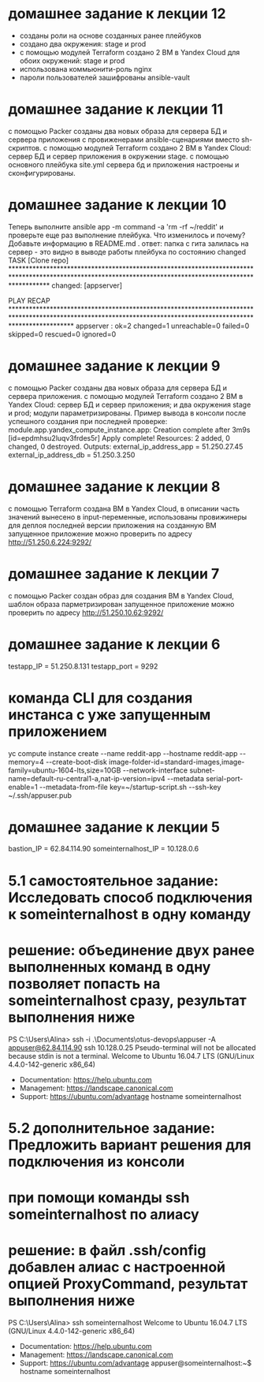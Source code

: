 # домашнее задание к лекции 12
- созданы  роли на основе созданных ранее плейбуков
- создано два окружения: stage и prod
- с помощью модулей Terraform создано 2 ВМ в Yandex Cloud для обоих окружений: stage и prod
- использована коммьюнити-роль nginx
- пароли пользователей зашифрованы ansible-vault
# домашнее задание к лекции 11
с помощью Packer созданы два новых образа для сервера БД и сервера приложения с провиженерами ansible-сценариями вместо sh-скриптов.
с помощью модулей Terraform создано 2 ВМ в Yandex Cloud: сервер БД и сервер приложения в окружении stage.
с помощью основного плейбука site.yml сервера бд и приложения настроены и сконфигурированы.
# домашнее задание к лекции 10
Теперь выполните ansible app -m command -a 'rm -rf ~/reddit' и проверьте еще раз выполнение плейбука. Что изменилось и почему? Добавьте информацию в README.md .
ответ: папка с гита залилась на сервер - это видно в выводе работы плейбука по состоянию changed
TASK [Clone repo] **********************************************************************************************************************************************************
changed: [appserver]

PLAY RECAP *****************************************************************************************************************************************************************
appserver                  : ok=2    changed=1    unreachable=0    failed=0    skipped=0    rescued=0    ignored=0
# домашнее задание к лекции 9
с помощью Packer созданы два новых образа для сервера БД и сервера приложения.
с помощью модулей Terraform создано 2 ВМ в Yandex Cloud: сервер БД и сервер приложения; и два окружения stage и prod; модули параметризированы.
Пример вывода в консоли после успешного создания при последней проверке:
module.app.yandex_compute_instance.app: Creation complete after 3m9s [id=epdmhsu2luqv3frdes5r]
Apply complete! Resources: 2 added, 0 changed, 0 destroyed.
Outputs:
external_ip_address_app = 51.250.27.45
external_ip_address_db = 51.250.3.250
# домашнее задание к лекции 8
с помощью Terraform создана ВМ в Yandex Cloud, в описании часть значений вынесено в input-переменные, использованы провижинеры для деплоя последней версии приложения на созданную ВМ
запущенное приложение можно проверить по адресу
http://51.250.6.224:9292/
# домашнее задание к лекции 7
с помощью Packer создан образ для создания ВМ в Yandex Cloud, шаблон образа парметризирован
запущенное приложение можно проверить по адресу
http://51.250.10.62:9292/
# домашнее задание к лекции 6
testapp_IP = 51.250.8.131
testapp_port = 9292
# команда CLI для создания инстанса с уже запущенным приложением
yc compute instance create --name reddit-app --hostname reddit-app --memory=4 --create-boot-disk image-folder-id=standard-images,image-family=ubuntu-1604-lts,size=10GB --network-interface subnet-name=default-ru-central1-a,nat-ip-version=ipv4  --metadata serial-port-enable=1 --metadata-from-file key=~/startup-script.sh --ssh-key ~/.ssh/appuser.pub
# домашнее задание к лекции 5
bastion_IP = 62.84.114.90
someinternalhost_IP = 10.128.0.6
# 5.1 самостоятельное задание: Исследовать способ подключения к someinternalhost в одну команду
# решение: объединение двух ранее выполненных команд в одну позволяет попасть на someinternalhost сразу, результат выполнения ниже
PS C:\Users\Alina> ssh -i .\Documents\otus-devops\appuser -A appuser@62.84.114.90 ssh 10.128.0.25
Pseudo-terminal will not be allocated because stdin is not a terminal.
Welcome to Ubuntu 16.04.7 LTS (GNU/Linux 4.4.0-142-generic x86_64)
 * Documentation:  https://help.ubuntu.com
 * Management:     https://landscape.canonical.com
 * Support:        https://ubuntu.com/advantage
hostname
someinternalhost
# 5.2 дополнительное задание: Предложить вариант решения для подключения из консоли
# при помощи команды ssh someinternalhost по алиасу
# решение: в файл .ssh/config добавлен алиас с настроенной опцией ProxyCommand, результат выполнения ниже
PS C:\Users\Alina> ssh someinternalhost
Welcome to Ubuntu 16.04.7 LTS (GNU/Linux 4.4.0-142-generic x86_64)
 * Documentation:  https://help.ubuntu.com
 * Management:     https://landscape.canonical.com
 * Support:        https://ubuntu.com/advantage
appuser@someinternalhost:~$ hostname
someinternalhost
